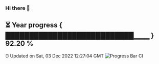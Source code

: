 ### Hi there 👋
⏳ Year progress { ███████████████████████████▁▁▁ } 92.20 %
---
⏰ Updated on Sat, 03 Dec 2022 12:27:04 GMT
![Progress Bar CI](https://github.com/liununu/liununu/workflows/Progress%20Bar%20CI/badge.svg)
